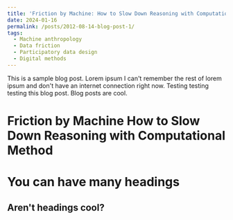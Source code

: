 ```yaml
---
title: 'Friction by Machine: How to Slow Down Reasoning with Computational Method '
date: 2024-01-16
permalink: /posts/2012-08-14-blog-post-1/
tags:
  - Machine anthropology
  - Data friction 
  - Participatory data design
  - Digital methods
---
```


This is a sample blog post. Lorem ipsum I can't remember the rest of lorem ipsum and don't have an internet connection right now. Testing testing testing this blog post. Blog posts are cool.

Friction by Machine
How to Slow Down Reasoning with Computational Method
======

You can have many headings
======

Aren't headings cool?
------
